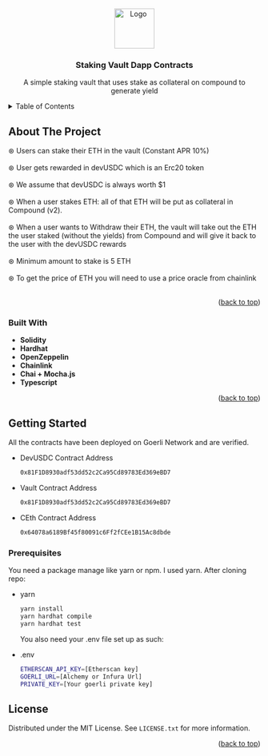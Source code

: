 <!-- Improved compatibility of back to top link: See: https://github.com/othneildrew/Best-README-Template/pull/73 -->
<a name="readme-top"></a>





<!-- PROJECT LOGO -->
<br />
<div align="center">
  <a href="https://github.com/othneildrew/Best-README-Template">
    <img src="https://pbs.twimg.com/profile_images/1587621911181271040/q3dXdQFZ_400x400.jpg" alt="Logo" width="80" height="80">
  </a>

  <h3 align="center">Staking Vault Dapp Contracts</h3>

  <p align="center">
    A simple staking vault that uses stake as collateral on compound to generate yield
    <br />
  </p>
</div>



<!-- TABLE OF CONTENTS -->
<details>
  <summary>Table of Contents</summary>
  <ol>
    <li>
      <a href="#about-the-project">About The Project</a>
      <ul>
        <li><a href="#built-with">Built With</a></li>
      </ul>
    </li>
    <li>
      <a href="#getting-started">Getting Started</a>
      <ul>
        <li><a href="#prerequisites">Prerequisites</a></li>
        <li><a href="#installation">Installation</a></li>
      </ul>
    </li>
    <li><a href="#usage">Usage</a></li>
    <li><a href="#license">License</a></li>
  </ol>
</details>



<!-- ABOUT THE PROJECT -->
## About The Project

⊛ Users can stake their ETH in the vault (Constant APR 10%) <br><br>
⊛ User gets rewarded in devUSDC which is an Erc20 token <br><br>
⊛ We assume that devUSDC is always worth $1 <br><br>
⊛ When a user stakes ETH: all of that ETH will be put as collateral in Compound (v2).<br><br>
⊛ When a user wants to Withdraw their ETH, the vault will take out the ETH the user staked (without the yields) from Compound and will give it back to the   user with the devUSDC rewards <br><br>
⊛ Minimum amount to stake is 5 ETH <br> <br>
⊛ To get the price of ETH you will need to use a price oracle from chainlink <br><br>

<p align="right">(<a href="#readme-top">back to top</a>)</p>



### Built With

* **Solidity**
* **Hardhat**
* **OpenZeppelin**
* **Chainlink**
* **Chai + Mocha.js**
* **Typescript**


<p align="right">(<a href="#readme-top">back to top</a>)</p>



<!-- GETTING STARTED -->
## Getting Started

All the contracts have been deployed on Goerli Network and are verified.

* DevUSDC Contract Address
  ```sh
  0x81F1D8930adf53dd52c2Ca95Cd89783Ed369eBD7
  ```
  
* Vault Contract Address
  ```sh
  0x81F1D8930adf53dd52c2Ca95Cd89783Ed369eBD7
  ```
  
* CEth Contract Address
  ```sh
  0x64078a6189Bf45f80091c6Ff2fCEe1B15Ac8dbde
  ```

### Prerequisites

You need a package manage like yarn or npm. I used yarn. After cloning repo: 
* yarn
  ```sh
  yarn install
  yarn hardhat compile
  yarn hardhat test
  ```
  
  You also need your .env file set up as such: 
* .env
  ```sh
  ETHERSCAN_API_KEY=[Etherscan key]
  GOERLI_URL=[Alchemy or Infura Url]
  PRIVATE_KEY=[Your goerli private key]
  ```


<!-- LICENSE -->
## License

Distributed under the MIT License. See `LICENSE.txt` for more information.

<p align="right">(<a href="#readme-top">back to top</a>)</p>




